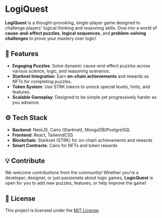# LogiQuest

**LogiQuest** is a thought-provoking, single-player game designed to challenge players' logical thinking and reasoning skills. Dive into a world of **cause-and-effect puzzles**, **logical sequences**, and **problem-solving challenges** to prove your mastery over logic!

## 🚀 Features

- **Engaging Puzzles**: Solve dynamic cause-and-effect puzzles across various science, logic, and reasoning scenarios.
- **Starknet Integration**: Earn **on-chain achievements** and rewards as NFTs for completing puzzles.
- **Token System**: Use STRK tokens to unlock special levels, hints, and features.
- **Scalable Gameplay**: Designed to be simple yet progressively harder as you advance.

## ⚙️ Tech Stack

- **Backend**: NestJS, Cairo (Starknet), MongoDB/PostgreSQL
- **Frontend**: React, TailwindCSS
- **Blockchain**: Starknet (STRK) for on-chain achievements and rewards
- **Smart Contracts**: Cairo for NFTs and token rewards

## 💡 Contribute

We welcome contributions from the community! Whether you're a developer, designer, or just passionate about logic games, **LogicQuest** is open for you to add new puzzles, features, or help improve the game!

## 📜 License

This project is licensed under the [MIT License](LICENSE).
